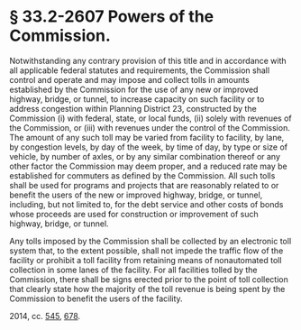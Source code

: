 # § 33.2-2607 Powers of the Commission.

<p>Notwithstanding any contrary provision of this title and in accordance with all applicable federal statutes and requirements, the Commission shall control and operate and may impose and collect tolls in amounts established by the Commission for the use of any new or improved highway, bridge, or tunnel, to increase capacity on such facility or to address congestion within Planning District 23, constructed by the Commission (i) with federal, state, or local funds, (ii) solely with revenues of the Commission, or (iii) with revenues under the control of the Commission. The amount of any such toll may be varied from facility to facility, by lane, by congestion levels, by day of the week, by time of day, by type or size of vehicle, by number of axles, or by any similar combination thereof or any other factor the Commission may deem proper, and a reduced rate may be established for commuters as defined by the Commission. All such tolls shall be used for programs and projects that are reasonably related to or benefit the users of the new or improved highway, bridge, or tunnel, including, but not limited to, for the debt service and other costs of bonds whose proceeds are used for construction or improvement of such highway, bridge, or tunnel.</p><p>Any tolls imposed by the Commission shall be collected by an electronic toll system that, to the extent possible, shall not impede the traffic flow of the facility or prohibit a toll facility from retaining means of nonautomated toll collection in some lanes of the facility. For all facilities tolled by the Commission, there shall be signs erected prior to the point of toll collection that clearly state how the majority of the toll revenue is being spent by the Commission to benefit the users of the facility.</p><p>2014, cc. <a href='http://lis.virginia.gov/cgi-bin/legp604.exe?141+ful+CHAP0545'>545</a>, <a href='http://lis.virginia.gov/cgi-bin/legp604.exe?141+ful+CHAP0678'>678</a>.</p>